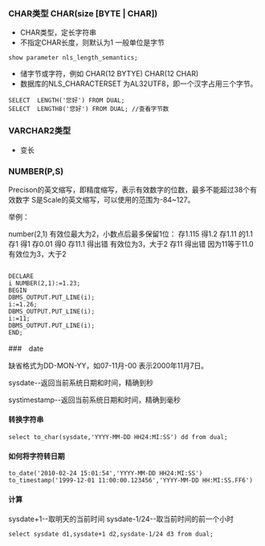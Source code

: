 ### CHAR类型 CHAR(size [BYTE | CHAR])

- CHAR类型，定长字符串
- 不指定CHAR长度，则默认为1 一般单位是字节

```
show parameter nls_length_semantics;

```

- 储字节或字符，例如 CHAR(12 BYTYE) CHAR(12 CHAR)
- 数据库的NLS_CHARACTERSET 为AL32UTF8，即一个汉字占用三个字节。

```
SELECT  LENGTH('您好') FROM DUAL;
SELECT  LENGTHB('您好') FROM DUAL; //查看字节数

```

### VARCHAR2类型

- 变长


### NUMBER(P,S)

Precison的英文缩写，即精度缩写，表示有效数字的位数，最多不能超过38个有效数字
S是Scale的英文缩写，可以使用的范围为-84~127。

举例：

number(2,1) 有效位最大为2，小数点后最多保留1位：
存1.115 得1.2
存1.11 的1.1
存1 得1
存0.01 得0
存11.1 得出错 有效位为3，大于2
存11 得出错 因为11等于11.0 有效位为3，大于2

```

DECLARE
i NUMBER(2,1):=1.23;
BEGIN
DBMS_OUTPUT.PUT_LINE(i);
i:=1.26;
DBMS_OUTPUT.PUT_LINE(i);
i:=11;
DBMS_OUTPUT.PUT_LINE(i);
END;

```

###　date

缺省格式为DD-MON-YY，如07-11月-00 表示2000年11月7日。

sysdate--返回当前系统日期和时间，精确到秒

systimestamp--返回当前系统日期和时间，精确到毫秒


#### 转换字符串

```
select to_char(sysdate,'YYYY-MM-DD HH24:MI:SS') dd from dual;
```

#### 如何将字符转日期

```
to_date('2010-02-24 15:01:54','YYYY-MM-DD HH24:MI:SS')
to_timestamp('1999-12-01 11:00:00.123456','YYYY-MM-DD HH:MI:SS.FF6')
```

#### 计算

sysdate+1--取明天的当前时间
sysdate-1/24--取当前时间的前一个小时

```
select sysdate d1,sysdate+1 d2,sysdate-1/24 d3 from dual;
```



